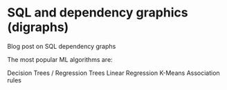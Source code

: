 # SQL and dependency graphics (digraphs)

Blog post on SQL dependency graphs

The most popular ML algorithms are:

Decision Trees / Regression Trees
Linear Regression
K-Means
Association rules
